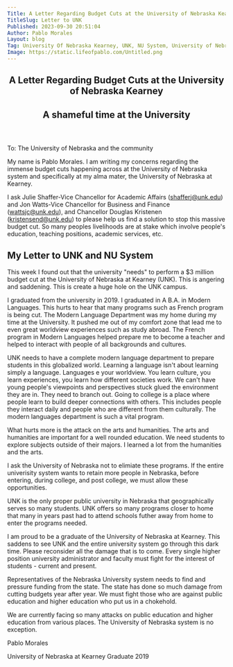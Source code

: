 ```yaml
---
Title: A Letter Regarding Budget Cuts at the University of Nebraska Kearney
TitleSlug: Letter to UNK
Published: 2023-09-30 20:51:04
Author: Pablo Morales
Layout: blog
Tag: University Of Nebraska Kearney, UNK, NU System, University of Nebraska, Budget Cuts, Letter
Image: https://static.lifeofpablo.com/Untitled.png
---
```

<article class="cf ph3 ph5-ns pv5">
  <header class="fn fl-ns w-50-ns pr4-ns">
    <h1 class="f2 lh-title fw9 mb3 mt0 pt3 bt bw2">
      A Letter Regarding Budget Cuts at the University of Nebraska Kearney
    </h1>
    <h2 class="f3 mid-gray lh-title">
      A shameful time at the University
    </h2>
  </header>
  <div class="fn fl-ns w-50-ns">
    <div class="f4 lh-copy measure mt0-ns" markdown="1">

To: The University of Nebraska and the community

My name is Pablo Morales. I am writing my concerns regarding the immense budget cuts happening across at the University of Nebraska system and specifically at my alma mater, the University of Nebraska at Kearney.

I ask Julie Shaffer-Vice Chancellor for Academic Affairs (shafferj@unk.edu) and Jon Watts-Vice Chancellor for Business and Finance (wattsjc@unk.edu), and Chancellor Douglas Kristenen (kristensend@unk.edu) to please help us find a solution to stop this massive budget cut. So many peoples livelihoods are at stake which involve people's education, teaching positions, academic services, etc. 


  </div>
  </article>
  <article>

  <div class="f4 f4-ns lh-copy measure center" markdown="1">
  <h1 class="f3 f2-m f1-l fw2 black-90 mv3 center">
    My Letter to UNK and NU System
  </h1>

This week I found out that the university "needs" to perform a $3 million budget cut at the University of Nebraska at Kearney (UNK). This is angering and saddening. This is create a huge hole on the UNK campus. 
        
I graduated from the university in 2019. I graduated in A B.A. in Modern Languages. This hurts to hear that many programs such as French program is being cut. The Modern Language Department was my home during my time at the University. It pushed me out of my comfort zone that lead me to even great worldview experiences such as study abroad. 
The French program in Modern Languages helped prepare me to become a teacher and helped to interact with people of all backgrounds and cultures.

UNK needs to have a complete modern language department to prepare students in this globalized world. Learning a language isn't about learning simply a language. Languages e your worldview. You learn culture, you learn experiences, you learn how different societies work. We can't have young people's viewpoints and perspectives stuck glued the environment they are in. They need to branch out. Going to college is a place where people learn to build deeper connections with others. This includes people they interact daily and people who are different from them culturally. The modern languages department is such a vital program. 

What hurts more is the attack on the arts and humanities. The arts and humanities are important for a well rounded education. We need students to explore subjects outside of their majors. I learned a lot from the humanities and the arts. 

I ask the University of Nebraska not to elimiate these programs. If the entire univerisity system wants to retain more people in Nebraska, before entering, during college, and post college, we must allow these opportunities. 

UNK is the only proper public university in Nebraska that geographically serves so many students. UNK offers so many programs closer to home that many in years past had to attend schools futher away from home to enter the programs needed.

I am proud to be a graduate of the University of Nebraska at Kearney. This saddens to see UNK and the entire university system go through this dark time. Please reconsider all the damage that is to come. Every single higher position university administrator and faculty must fight for the interest of students - current and present. 

Representatives of the Nebraska University system needs to find and pressure funding from the state. The state has done so much damage from cutting budgets year after year. We must fight those who are against public education and higher education who put us in a chokehold. 

We are currently facing so many attacks on public education and higher education from various places. The University of Nebraska system is no exception. 



Pablo Morales

University of Nebraska at Kearney Graduate 2019
  </div>
</article>
